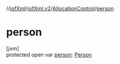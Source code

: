 //[iofXml](../../../index.md)/[iofXml.v2](../index.md)/[AllocationControl](index.md)/[person](person.md)

# person

[jvm]\
protected open var [person](person.md): [Person](../-person/index.md)
